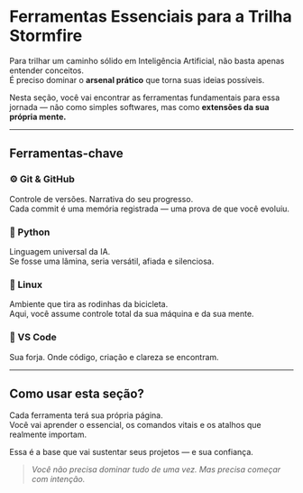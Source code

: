 # Ferramentas Essenciais para a Trilha Stormfire

Para trilhar um caminho sólido em Inteligência Artificial, não basta apenas entender conceitos.  
É preciso dominar o **arsenal prático** que torna suas ideias possíveis.

Nesta seção, você vai encontrar as ferramentas fundamentais para essa jornada — não como simples softwares, mas como **extensões da sua própria mente.**

---

## Ferramentas-chave

### ⚙️ Git & GitHub
Controle de versões. Narrativa do seu progresso.  
Cada commit é uma memória registrada — uma prova de que você evoluiu.

### 🐍 Python
Linguagem universal da IA.  
Se fosse uma lâmina, seria versátil, afiada e silenciosa.

### 🐧 Linux
Ambiente que tira as rodinhas da bicicleta.  
Aqui, você assume controle total da sua máquina e da sua mente.

### 📁 VS Code
Sua forja. Onde código, criação e clareza se encontram.

---

## Como usar esta seção?

Cada ferramenta terá sua própria página.  
Você vai aprender o essencial, os comandos vitais e os atalhos que realmente importam.

Essa é a base que vai sustentar seus projetos — e sua confiança.

> *Você não precisa dominar tudo de uma vez. Mas precisa começar com intenção.*
